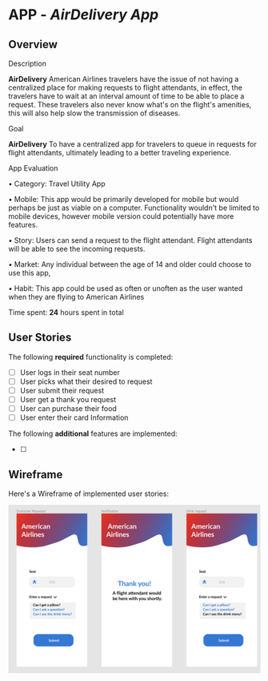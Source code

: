 # APP - _AirDelivery App_

## Overview

Description

**AirDelivery** American Airlines travelers have the issue of not having a centralized place for making requests to flight attendants, in effect, the travelers have to wait at an interval amount of time to be able to place a request. These travelers also never know what's on the flight's amenities, this will also help slow the transmission of diseases.

Goal

**AirDelivery** To have a centralized app for travelers to queue in requests for flight attendants, ultimately leading to a better traveling experience.

App Evaluation

• Category: Travel Utility App

• Mobile: This app would be primarily developed for mobile but would perhaps be just as viable on a computer. Functionality wouldn't be limited to mobile devices, however mobile version could potentially have more features.

• Story: Users can send a request to the flight attendant.
Flight attendants will be able to see the incoming requests.

• Market: Any individual between the age of 14 and older could choose to use this app,

• Habit: This app could be used as often or unoften as the user wanted when they are flying to American Airlines

Time spent: **24** hours spent in total

## User Stories

The following **required** functionality is completed:

- [ ] User logs in their seat number
- [ ] User picks what their desired to request
- [ ] User submit their request
- [ ] User get a thank you request
- [ ] User can purchase their food
- [ ] User enter their card Information

The following **additional** features are implemented:

- [ ]

## Wireframe

Here's a Wireframe of implemented user stories:

<img src="./src/AA.png" alt="AA.png"></img>
